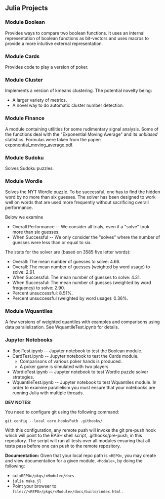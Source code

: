 ## Julia Projects


### Module Boolean
Provides ways to compare two boolean functions.
It uses an internal representation of boolean functions as bit-vectors and 
uses macros to provide a more intuitive external representation.

### Module Cards
Provides code to play a version of poker.

### Module Cluster
Implements a version of kmeans clustering.
The potential novelty being:
- A larger variety of metrics.
- A novel way to do automatic cluster number detection.

### Module Finance
A module containing utilities for some rudimentary signal analysis.
Some of the functions deal with the "Exponential Moving Average" and its
*unbiased* statistics. Formulas were taken from the paper:
[exponential\_moving\_average.pdf](https://github.com/scottrsm/math/tree/main/pdf/exponential_moving_average.pdf).

### Module Sudoku
Solves Sudoku puzzles.

### Module Wordle
Solves the NYT Wordle puzzle.
To be successful, one has to find the hidden word by no more than six guesses.
The solver has been designed to work well on words that are
used more frequently without sacrificing overall performance.

Below we examine 
- Overall Performance -- We consider all trials, even if a "solve" took more than six guesses.
- When Successful -- We only consider the "solves" where the number of 
guesses were less than or equal to six.

The stats for the solver are (based on 3585 five letter words):
- Overall: The mean number of guesses to solve: 4.66.
- Overall: The mean number of guesses (weighted by word usage) to solve: 2.91.
- When Successful: The mean number of guesses to solve: 4.31.
- When Successful: The mean number of guesses (weighted by word frequency) to solve: 2.90.
- Percent unsuccessful: 8.51%.
- Percent unsuccessful (weighted by word usage): 0.36%.

### Module Wquantiles
A few versions of weighted quantiles with examples and comparisons 
using data parallelization. See WquantileTest.ipynb for details.

### Jupyter Notebooks

- BoolTest.ipynb      -- Jupyter notebook to test the Boolean module.
- CardTest.ipynb      -- Jupyter notebook to test the Cards module.
  - Comparisons of various poker hands is produced.
  - A poker game is simulated with two players.
- WordleTest.ipynb    -- Jupyter notebook to test Wordle puzzle solver strategies.
- WquantileTest.ipynb -- Jupyter notebook to test Wquantiles module.
                         In order to examine parallelism you must ensure
                         that your notebooks are running Julia with multiple threads.


**DEV NOTES:**

You need to configure git using the following command:

`git config --local core.hooksPath .githooks/`

With this configuration, any remote push will invoke the git pre-push hook
which will point to the BASH shell script, .githooks/pre-push, in this repository.
The script will run all tests over all modules ensuring that all tests 
pass before one can push to the remote repository.

**Documentation:**
Given that your local repo path is `<REPO>`,
you may create and view documentation for a given module, `<Module>`, 
by doing the following:
- cd `<REPO>/pkgs/<Module>/docs`
- `julia make.jl`
- Point your browser to `file://<REPO>/pkgs/<Module>/docs/build/index.html` .


